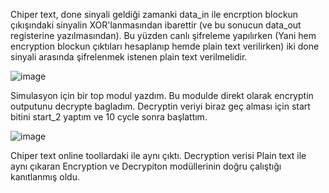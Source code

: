 Chiper text, done sinyali geldiği zamanki data_in ile encrption blockun çıkışındaki sinyalin XOR'lanmasından ibarettir (ve bu sonucun data_out registerine yazılmasından). Bu yüzden canlı şifreleme yapılırken (Yani hem encryption blockun çıktıları hesaplanıp hemde plain text verilirken) iki done sinyali arasında şifrelenmek istenen plain text verilmelidir.

![image](https://github.com/user-attachments/assets/6d8132b6-9705-43ed-a55e-2812d7e6c1c9)

Simulasyon için bir top modul yazdım.
Bu modulde direkt olarak encryptin outputunu decrypte bagladım.
Decryptin veriyi biraz geç alması için start bitini start_2 yaptım ve 10 cycle sonra başlattım.

![image](https://github.com/user-attachments/assets/a9ea7f25-0a93-4055-b6e5-1693bacb5498)

Chiper text online toollardaki ile aynı çıktı.
Decryption verisi Plain text ile aynı çıkaran Encryption ve Decrypiton modüllerinin doğru çalıştığı kanıtlanmış oldu.
